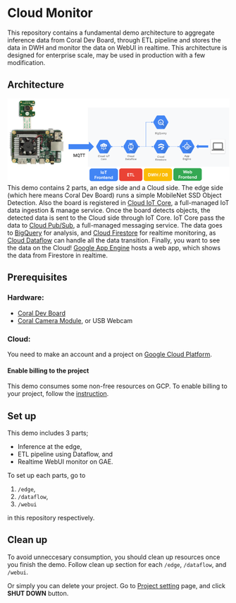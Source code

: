 # Cloud Monitor
This repository contains a fundamental demo architecture to aggregate inference data from Coral Dev Board, through ETL pipeline and stores the data in DWH and monitor the data on WebUI in realtime. This architecture is designed for enterprise scale, may be used in production with a few modification.

## Architecture
![Architecture](./architecture.png)
This demo contains 2 parts, an edge side and a Cloud side.
The edge side (which here means Coral Dev Board) runs a simple
 MobileNet SSD Object Detection. Also the board is registered in
[Cloud IoT Core](https://cloud.google.com/iot-core/), a full-managed
IoT data ingestion & manage service. Once the board detects objects,
the detected data is sent to the Cloud side through IoT Core.
IoT Core pass the data to [Cloud Pub/Sub](https://cloud.google.com/pubsub/),
a full-managed messaging service. The data goes to [BigQuery](https://cloud.google.com/bigquery) for analysis,
and [Cloud Firestore](https://cloud.google.com/firestore/) for realtime monitoring,
as [Cloud Dataflow](https://cloud.google.com/dataflow/) can handle all the data transition.
Finally, you want to see the data on the Cloud! [Google App Engine](https://cloud.google.com/appengine/) hosts a web app, which shows the data from Firestore in realtime.

## Prerequisites

### Hardware:
- [Coral Dev Board](https://coral.withgoogle.com/products/dev-board)
- [Coral Camera Module](https://coral.withgoogle.com/products/camera), or USB Webcam

### Cloud:
You need to make an account and a project on [Google Cloud Platform](https://cloud.google.com/).

#### Enable billing to the project
This demo consumes some non-free resources on GCP. To enable billing to your project, follow the [instruction](https://cloud.google.com/billing/docs/how-to/modify-project#enable_billing_for_a_project).

## Set up
This demo includes 3 parts;
- Inference at the edge,
- ETL pipeline using Dataflow, and
- Realtime WebUI monitor on GAE.  

To set up each parts, go to
1. `/edge`,
2. `/dataflow`,
3. `/webui`

in this repository respectively.

## Clean up
To avoid unneccesary consumption, you should clean up resources once you finish the demo.
Follow clean up section for each `/edge`, `/dataflow`, and `/webui`.

Or simply you can delete your project.
Go to [Project setting](https://console.cloud.google.com/iam-admin/settings/project) page, and click **SHUT DOWN** button.
